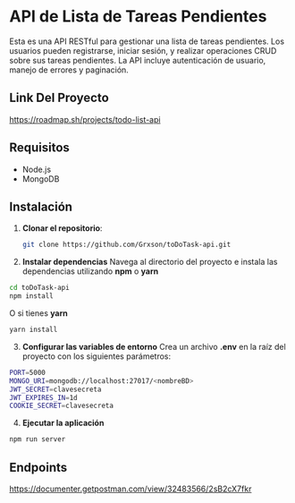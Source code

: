 # API de Lista de Tareas Pendientes

Esta es una API RESTful para gestionar una lista de tareas pendientes. Los usuarios pueden registrarse, iniciar sesión, y realizar operaciones CRUD sobre sus tareas pendientes. La API incluye autenticación de usuario, manejo de errores y paginación.

## Link Del Proyecto

https://roadmap.sh/projects/todo-list-api

## Requisitos

- Node.js
- MongoDB

## Instalación

1. **Clonar el repositorio**:

   ```bash
   git clone https://github.com/Grxson/toDoTask-api.git

   ```

2. **Instalar dependencias**
   Navega al directorio del proyecto e instala las dependencias utilizando **npm** o **yarn**

```bash
cd toDoTask-api
npm install
```

O si tienes **yarn**

```bash
yarn install
```

3. **Configurar las variables de entorno**
   Crea un archivo **.env** en la raíz del proyecto con los siguientes parámetros:

```bash
PORT=5000
MONGO_URI=mongodb://localhost:27017/<nombreBD>
JWT_SECRET=clavesecreta
JWT_EXPIRES_IN=1d
COOKIE_SECRET=clavesecreta
```

4. **Ejecutar la aplicación**

```bash
npm run server
```

## Endpoints

https://documenter.getpostman.com/view/32483566/2sB2cX7fkr
